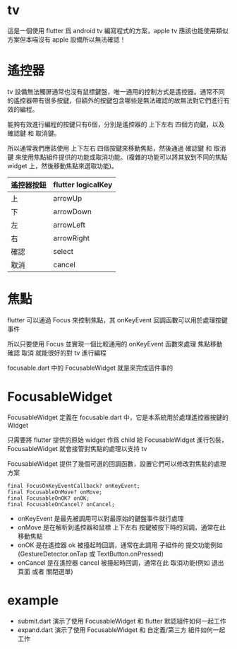 # tv

這是一個使用 flutter 爲 android tv 編寫程式的方案，apple tv
應該也能使用類似方案但本喵沒有 apple 設備所以無法確認！

# 遙控器

tv
設備無法觸屏通常也沒有鼠標鍵盤，唯一通用的控制方式是遙控器。通常不同的遙控器帶有很多按鍵，但額外的按鍵包含哪些是無法確認的故無法對它們進行有效的編程。

能夠有效進行編程的按鍵只有6個，分別是遙控器的 上下左右 四個方向鍵，以及 確認鍵
和 取消鍵。

所以通常我們應該使用 上下左右 四個按鍵來移動焦點，然後通過 確認鍵 和 取消鍵
來使用焦點組件提供的功能或取消功能。(複雜的功能可以將其放到不同的焦點 widget
上，然後移動焦點來選取功能)。

| 遙控器按鈕 | flutter logicalKey |
| ---------- | ------------------ |
| 上         | arrowUp            |
| 下         | arrowDown          |
| 左         | arrowLeft          |
| 右         | arrowRight         |
| 確認       | select             |
| 取消       | cancel             |

# 焦點

flutter 可以通過 Focus 來控制焦點，其 onKeyEvent 回調函數可以用於處理按鍵事件

所以只要使用 Focus 並實現一個比較通用的 onKeyEvent 函數來處理 焦點移動 確認 取消
就能很好的對 tv 進行編程

focusable.dart 中的 FocusableWidget 就是來完成這件事的

# FocusableWidget

FocusableWidget 定義在 focusable.dart 中，它是本系統用於處理遙控器按鍵的 Widget

只需要將 flutter 提供的原始 widget 作爲 child 給 FocusableWidget
進行包裝，FocusableWidget 就會接管對焦點的處理以支持 tv

FocusableWidget 提供了幾個可選的回調函數，設置它們可以修改對焦點的處理方案

```
final FocusOnKeyEventCallback? onKeyEvent;
final FocusableOnMove? onMove;
final FocusableOnOK? onOK;
final FocusableOnCancel? onCancel;
```

- onKeyEvent 是最先被調用可以對最原始的鍵盤事件就行處理
- onMove 是在解析到遙控器和鼠標 上下左右 按鍵被按下時的回調，通常在此移動焦點
- onOK 是在遙控器 ok 被擡起時回調，通常在此調用 子組件的 提交功能例如
  (GestureDetector.onTap 或 TextButton.onPressed)
- onCancel 是在遙控器 cancel 被擡起時回調，通常在此 取消功能(例如 退出頁面 或者
  關閉選單)

# example

- submit.dart 演示了使用 FocusableWidget 和 flutter 默認組件如何一起工作
- expand.dart 演示了使用 FocusableWidget 和 自定義/第三方 組件如何一起工作
